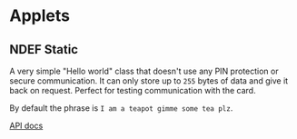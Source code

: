 # Applets

## NDEF Static

A very simple "Hello world" class that doesn't use any PIN protection or secure communication. It can only store up to `255` bytes of data and give it back on request. Perfect for testing communication with the card.

By default the phrase is `I am a teapot gimme some tea plz`.

[API docs](./static.md)
